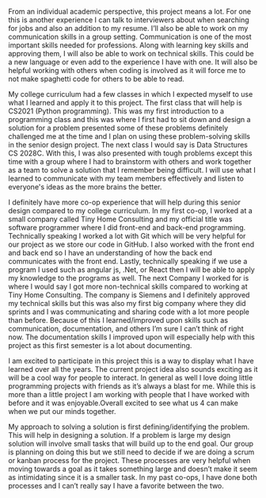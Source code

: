 From an individual academic perspective, this project means a lot. For one this is
another experience I can talk to interviewers about when searching for jobs and also an addition
to my resume. I’ll also be able to work on my communication skills in a group setting.
Communication is one of the most important skills needed for professions. Along with learning
key skills and approving them, I will also be able to work on technical skills. This could be a new language or even add to the experience I have with one. It will also be helpful working with
others when coding is involved as it will force me to not make spaghetti code for others to be
able to read.

My college curriculum had a few classes in which I expected myself to use what I
learned and apply it to this project. The first class that will help is CS2021 (Python
programming). This was my first introduction to a programming class and this was
where I first had to sit down and design a solution for a problem presented some of
these problems definitely challenged me at the time and I plan on using these
problem-solving skills in the senior design project. The next class I would say is Data
Structures CS 2028C. With this, I was also presented with tough problems except this
time with a group where I had to brainstorm with others and work together as a team to
solve a solution that I remember being difficult. I will use what I learned to communicate
with my team members effectively and listen to everyone's ideas as the more brains the
better.

I definitely have more co-op experience that will help during this senior design
compared to my college curriculum. In my first co-op, I worked at a small company
called Tiny Home Consulting and my official title was software programmer where I did
front-end and back-end programming. Technically speaking I worked a lot with Git which
will be very helpful for our project as we store our code in GitHub. I also worked with the
front end and back end so I have an understanding of how the back end communicates
with the front end. Lastly, technically speaking if we use a program I used such as
angular js, .Net, or React then I will be able to apply my knowledge to the programs as
well. The next Company I worked for is where I would say I got more non-technical skills
compared to working at Tiny Home Consulting. The company is Siemens and I definitely
approved my technical skills but this was also my first big company where they did
sprints and I was communicating and sharing code with a lot more people than before.
Because of this I learned/improved upon skills such as communication, documentation,
and others I’m sure I can’t think of right now. The documentation skills I improved upon
will especially help with this project as this first semester is a lot about documenting.

I am excited to participate in this project this is a way to display what I have
learned over all the years. The current project idea also sounds exciting as it will be a
cool way for people to interact. In general as well I love doing little programming
projects with friends as it’s always a blast for me. While this is more than a little project I
am working with people that I have worked with before and it was enjoyable.Overall
excited to see what us 4 can make when we put our minds together.

My approach to solving a solution is first defining/identifying the problem. This will
help in designing a solution. If a problem is large my design solution will involve small
tasks that will build up to the end goal. Our group is planning on doing this but we still
need to decide if we are doing a scrum or kanban process for the project. These
processes are very helpful when moving towards a goal as it takes something large and
doesn’t make it seem as intimidating since it is a smaller task. In my past co-ops, I have
done both processes and I can’t really say I have a favorite between the two.